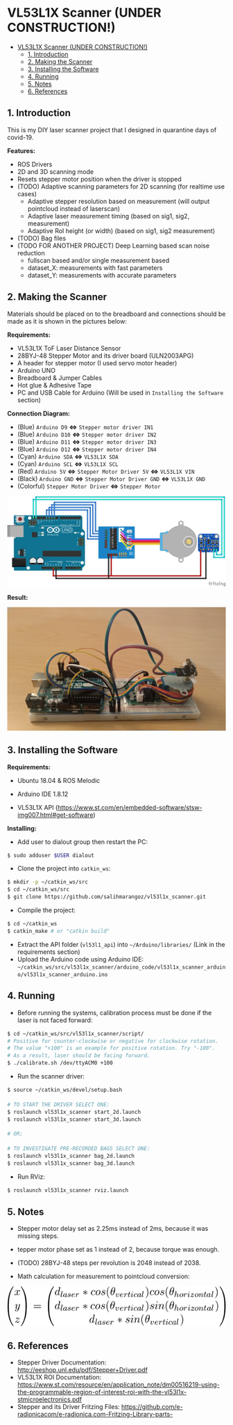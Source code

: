 # VL53L1X Scanner (UNDER CONSTRUCTION!)

   * [VL53L1X Scanner (UNDER CONSTRUCTION!)](#vl53l1x-scanner-under-construction)
      * [1. Introduction](#1-introduction)
      * [2. Making the Scanner](#2-making-the-scanner)
      * [3. Installing the Software](#3-installing-the-software)
      * [4. Running](#4-running)
      * [5. Notes](#5-notes)
      * [6. References](#6-references)

## 1. Introduction

This is my DIY laser scanner project that I designed in quarantine days of covid-19.  

**Features:**

- ROS Drivers
- 2D and 3D scanning mode
- Resets stepper motor position when the driver is stopped
- (TODO) Adaptive scanning parameters for 2D scanning (for realtime use cases)
  - Adaptive stepper resolution based on measurement (will output pointcloud instead of laserscan)
  - Adaptive laser measurement timing (based on sig1, sig2, measurement)
  - Adaptive RoI height (or width) (based on sig1, sig2 measurement)
- (TODO) Bag files
- (TODO FOR ANOTHER PROJECT) Deep Learning based scan noise reduction
  - fullscan based and/or single measurement based
  - dataset_X: measurements with fast parameters
  - dataset_Y: measurements with accurate parameters



## 2. Making the Scanner

Materials should be placed on to the breadboard and connections should be made as it is shown in the pictures below:

**Requirements:**

- VL53L1X  ToF Laser Distance Sensor
- 28BYJ-48 Stepper Motor and its driver board (ULN2003APG)
- A header for stepper motor (I used servo motor header)
- Arduino UNO
- Breadboard & Jumper Cables
- Hot glue & Adhesive Tape
- PC and USB Cable for Arduino (Will be used in `Installing the Software` section)

**Connection Diagram:**

- (Blue) `Arduino D9` **<=>** `Stepper motor driver IN1`
- (Blue) `Arduino D10` **<=>** `Stepper motor driver IN2`
- (Blue) `Arduino D11` **<=>** `Stepper motor driver IN3`
- (Blue) `Arduino D12` **<=>** `Stepper motor driver IN4`
- (Cyan) `Arduino SDA` **<=>** `VL53L1X SDA`
- (Cyan) `Arduino SCL` **<=>** `VL53L1X SCL`
- (Red) `Arduino 5V` **<=>** `Stepper Motor Driver 5V` **<=>** `VL53L1X VIN`
- (Black) `Arduino GND` **<=>** `Stepper Motor Driver GND` **<=>** `VL53L1X GND`
- (Colorful) `Stepper Motor Driver` **<=>** `Stepper Motor`

![vl53l1x_scanner_bb](img/vl53l1x_scanner_bb.png)

**Result:**

![prototype](img/prototype.jpg)



## 3. Installing the Software

**Requirements:**

- Ubuntu 18.04 & ROS Melodic

- Arduino IDE 1.8.12
- VL53L1X API (https://www.st.com/en/embedded-software/stsw-img007.html#get-software)

**Installing:**

- Add user to dialout group then restart the PC:

```bash
$ sudo adduser $USER dialout
```

- Clone the project into `catkin_ws`:

```bash
$ mkdir -p ~/catkin_ws/src
$ cd ~/catkin_ws/src
$ git clone https://github.com/salihmarangoz/vl53l1x_scanner.git
```

- Compile the project:

```bash
$ cd ~/catkin_ws
$ catkin_make # or "catkin build"
```

- Extract the API folder (`vl53l1_api`) into `~/Arduino/libraries/` (Link in the requirements section)
- Upload the Arduino code using Arduino IDE: `~/catkin_ws/src/vl53l1x_scanner/arduino_code/vl53l1x_scanner_arduino/vl53l1x_scanner_arduino.ino`



## 4. Running

- Before running the systems, calibration process must be done if the laser is not faced forward:

```bash
$ cd ~/catkin_ws/src/vl53l1x_scanner/script/
# Positive for counter-clockwise or negative for clockwise rotation.
# The value "+100" is an example for positive rotation. Try "-100".
# As a result, laser should be facing forward.
$ ./calibrate.sh /dev/ttyACM0 +100   
```

- Run the scanner driver:

```bash
$ source ~/catkin_ws/devel/setup.bash

# TO START THE DRIVER SELECT ONE:
$ roslaunch vl53l1x_scanner start_2d.launch
$ roslaunch vl53l1x_scanner start_3d.launch

# OR;

# TO INVESTIGATE PRE-RECORDED BAGS SELECT ONE:
$ roslaunch vl53l1x_scanner bag_2d.launch
$ roslaunch vl53l1x_scanner bag_3d.launch
```

- Run RViz:

```bash
$ roslaunch vl53l1x_scanner rviz.launch
```



## 5. Notes

- Stepper motor delay set as 2.25ms instead of 2ms, because it was missing steps.
- tepper motor phase set as 1 instead of 2, because torque was enough.
- (TODO) 28BYJ-48 steps per revolution is 2048 instead of 2038.

- Math calculation for measurement to pointcloud conversion:

![pointcloud_calculation](img/pointcloud_calculation.png)



## 6. References

- Stepper Driver Documentation: http://eeshop.unl.edu/pdf/Stepper+Driver.pdf
- VL53L1X ROI Documentation: https://www.st.com/resource/en/application_note/dm00516219-using-the-programmable-region-of-interest-roi-with-the-vl53l1x-stmicroelectronics.pdf
- Stepper and its Driver Fritzing Files: https://github.com/e-radionicacom/e-radionica.com-Fritzing-Library-parts-

